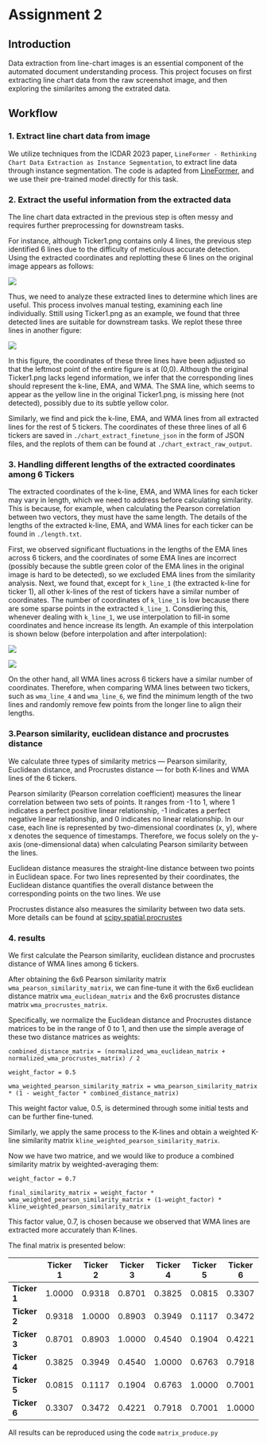 # Assignment 2

## Introduction

Data extraction from line-chart images is an essential component of the automated document understanding process. This project focuses on first extracting line chart data from the raw screenshot image, and then exploring the similarites among the extrated data.

## Workflow

### 1. Extract line chart data from image
We utilize techniques from the ICDAR 2023 paper, `LineFormer - Rethinking Chart Data Extraction as Instance Segmentation`, to extract line data through instance segmentation. The code is adapted from [LineFormer](https://github.com/TheJaeLal/LineFormer), and we use their pre-trained model directly for this task.

### 2. Extract the useful information from the extracted data

The line chart data extracted in the previous step is often messy and requires further preprocessing for downstream tasks.

For instance, although Ticker1.png contains only 4 lines, the previous step identified 6 lines due to the difficulty of meticulous accurate detection. Using the extracted coordinates and replotting these 6 lines on the original image appears as follows:

![](./chart_extract_raw_output/1.png)

Thus, we need to analyze these extracted lines to determine which lines are useful. This process involves manual testing, examining each line individually. Sttill using Ticker1.png as an example, we found that three detected lines are suitable for downstream tasks. We replot these three lines in another figure:

![](./1_all.png)

In this figure, the coordinates of these three lines have been adjusted so that the leftmost point of the entire figure is at (0,0). Although the original Ticker1.png lacks legend information, we infer that the corresponding lines should represent the k-line, EMA, and WMA. The SMA line, which seems to appear as the yellow line in the original Ticker1.png, is missing here (not detected), possibly due to its subtle yellow color. 

Similarly, we find and pick the k-line, EMA, and WMA lines from all extracted lines for the rest of 5 tickers. The coordinates of these three lines of all 6 tickers are saved in `./chart_extract_finetune_json` in the form of JSON files, and the replots of them can be found at `./chart_extract_raw_output`.

### 3.  Handling different lengths of the extracted coordinates among 6 Tickers

The extracted coordinates of the k-line, EMA, and WMA lines for each ticker may vary in length, which we need to address before calculating similarity. This is because, for example, when calculating the Pearson correlation between two vectors, they must have the same length. The details of the lengths of the extracted k-line, EMA, and WMA lines for each ticker can be found in `./length.txt`.

First, we observed significant fluctuations in the lengths of the EMA lines across 6 tickers, and the coordinates of some EMA lines are incorrect (possibly because the subtle green color of the EMA lines in the original image is hard to be detected), so we excluded EMA lines from the similarity analysis. Next, we found that, except for `k_line_1` (the extracted k-line for ticker 1), all other k-lines of the rest of tickers have a similar number of coordinates. The number of coordinates of `k_line_1` is low because there are some sparse points in the extracted `k_line_1`. Consdiering this, whenever dealing with `k_line_1`, we use interpolation to fill-in some coordinates and hence increase its length. An example of this interpolation is shown below (before interpolation and after interpolation):

![](./1_k_line_original.png)

![](./1_k_line_after_exp.png)

On the other hand, all WMA lines across 6 tickers have a similar number of coordinates. Therefore, when comparing WMA lines between two tickers, such as `wma_line_4` and `wma_line_6`, we find the minimum length of the two lines and randomly remove few points from the longer line to align their lengths.


### 3.Pearson similarity, euclidean distance and procrustes distance

We calculate three types of similarity metrics — Pearson similarity, Euclidean distance, and Procrustes distance — for both K-lines and WMA lines of the 6 tickers.

Pearson similarity (Pearson correlation coefficient) measures the linear correlation between two sets of points. It ranges from -1 to 1, where 1 indicates a perfect positive linear relationship, -1 indicates a perfect negative linear relationship, and 0 indicates no linear relationship. In our case, each line is represented by two-dimensional coordinates (x, y), where x denotes the sequence of timestamps. Therefore, we focus solely on the y-axis (one-dimensional data) when calculating Pearson similarity between the lines.

Euclidean distance measures the straight-line distance between two points in Euclidean space. For two lines represented by their coordinates, the Euclidean distance quantifies the overall distance between the corresponding points on the two lines. We use 

Procrustes distance also measures the similarity between two data sets. More details can be found at [scipy.spatial.procrustes](https://docs.scipy.org/doc/scipy/reference/generated/scipy.spatial.procrustes.html)


### 4. results

We first calculate the Pearson similarity, euclidean distance and procrustes distance of WMA lines among 6 tickers.

After obtaining the 6x6 Pearson similarity matrix `wma_pearson_similarity_matrix`, we can fine-tune it with the 6x6 euclidean distance matrix `wma_euclidean_matrix` and the 6x6 procrustes distance matrix `wma_procrustes_matrix`. 

Specifically, we normalize the Euclidean distance and Procrustes distance matrices to be in the range of 0 to 1, and then use the simple average of these two distance matrices as weights:

`combined_distance_matrix = (normalized_wma_euclidean_matrix + normalized_wma_procrustes_matrix) / 2`

`weight_factor = 0.5`

`wma_weighted_pearson_similarity_matrix = wma_pearson_similarity_matrix * (1 - weight_factor * combined_distance_matrix)`

This weight factor value, 0.5, is determined through some initial tests and can be further fine-tuned.

Similarly, we apply the same process to the K-lines and obtain a weighted K-line similarity matrix `kline_weighted_pearson_similarity_matrix`.

Now we have two matrice, and we would like to produce a combined similarity matrix by weighted-averaging them:

`weight_factor = 0.7`

`final_similarity_matrix = weight_factor * wma_weighted_pearson_similarity_matrix + (1-weight_factor) * kline_weighted_pearson_similarity_matrix`

This factor value, 0.7, is chosen because we observed that WMA lines are extracted more accurately than K-lines.

The final matrix is presented below:


|          | Ticker 1    | Ticker 2    | Ticker 3    | Ticker 4    | Ticker 5    | Ticker 6    |
|----------|-------------|-------------|-------------|-------------|-------------|-------------|
| **Ticker 1** | 1.0000      | 0.9318      | 0.8701      | 0.3825      | 0.0815      | 0.3307      |
| **Ticker 2** | 0.9318      | 1.0000      | 0.8903      | 0.3949      | 0.1117      | 0.3472      |
| **Ticker 3** | 0.8701      | 0.8903      | 1.0000      | 0.4540      | 0.1904      | 0.4221      |
| **Ticker 4** | 0.3825      | 0.3949      | 0.4540      | 1.0000      | 0.6763      | 0.7918      |
| **Ticker 5** | 0.0815      | 0.1117      | 0.1904      | 0.6763      | 1.0000      | 0.7001      |
| **Ticker 6** | 0.3307      | 0.3472      | 0.4221      | 0.7918      | 0.7001      | 1.0000      |


All results can be reproduced using the code `matrix_produce.py`

